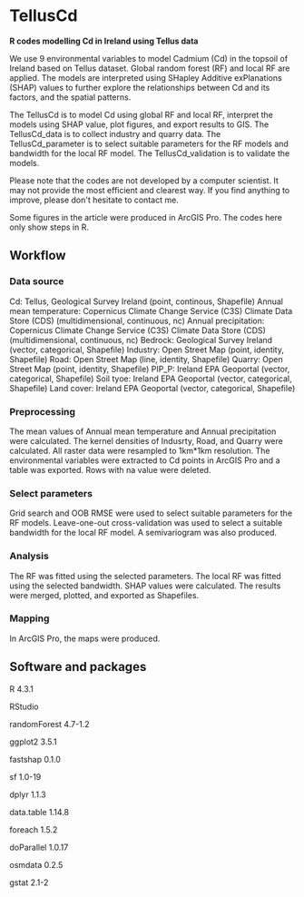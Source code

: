 # TellusCd
**R codes modelling Cd in Ireland using Tellus data**

We use 9 environmental variables to model Cadmium (Cd) in the topsoil of Ireland based on Tellus dataset. Global random forest (RF) and local RF are applied. The models are interpreted using SHapley Additive exPlanations (SHAP) values to further explore the relationships between Cd and its factors, and the spatial patterns.

The TellusCd is to model Cd using global RF and local RF, interpret the models using SHAP value, plot figures, and export results to GIS. The TellusCd_data is to collect industry and quarry data. The TellusCd_parameter is to select suitable parameters for the RF models and bandwidth for the local RF model. The TellusCd_validation is to validate the models.

Please note that the codes are not developed by a computer scientist. It may not provide the most efficient and clearest way. If you find anything to improve, please don't hesitate to contact me.

Some figures in the article were produced in ArcGIS Pro. The codes here only show steps in R.

## Workflow

### Data source

Cd: Tellus, Geological Survey Ireland (point, continous, Shapefile)
Annual mean temperature: Copernicus Climate Change Service (C3S) Climate Data Store (CDS) (multidimensional, continuous, nc)
Annual precipitation: Copernicus Climate Change Service (C3S) Climate Data Store (CDS) (multidimensional, continuous, nc)
Bedrock: Geological Survey Ireland (vector, categorical, Shapefile)
Industry: Open Street Map (point, identity, Shapefile)
Road: Open Street Map (line, identity, Shapefile)
Quarry: Open Street Map (point, identity, Shapefile)
PIP_P: Ireland EPA Geoportal (vector, categorical, Shapefile)
Soil tyoe: Ireland EPA Geoportal (vector, categorical, Shapefile)
Land cover: Ireland EPA Geoportal (vector, categorical, Shapefile)

### Preprocessing

The mean values of Annual mean temperature and Annual precipitation were calculated. The kernel densities of Indusrty, Road, and Quarry were calculated. All raster data were resampled to 1km*1km resolution. The environmental variables were extracted to Cd points in ArcGIS Pro and a table was exported. Rows with na value were deleted.

### Select parameters

Grid search and OOB RMSE were used to select suitable parameters for the RF models. Leave-one-out cross-validation was used to select a suitable bandwidth for the local RF model. A semivariogram was also produced.

### Analysis

The RF was fitted using the selected parameters. The local RF was fitted using the selected bandwidth. SHAP values were calculated. The results were merged, plotted, and exported as Shapefiles. 

### Mapping

In ArcGIS Pro, the maps were produced.

## Software and packages

R 4.3.1

RStudio

randomForest 4.7-1.2

ggplot2 3.5.1

fastshap 0.1.0

sf 1.0-19

dplyr 1.1.3

data.table 1.14.8

foreach 1.5.2

doParallel 1.0.17

osmdata 0.2.5

gstat 2.1-2

